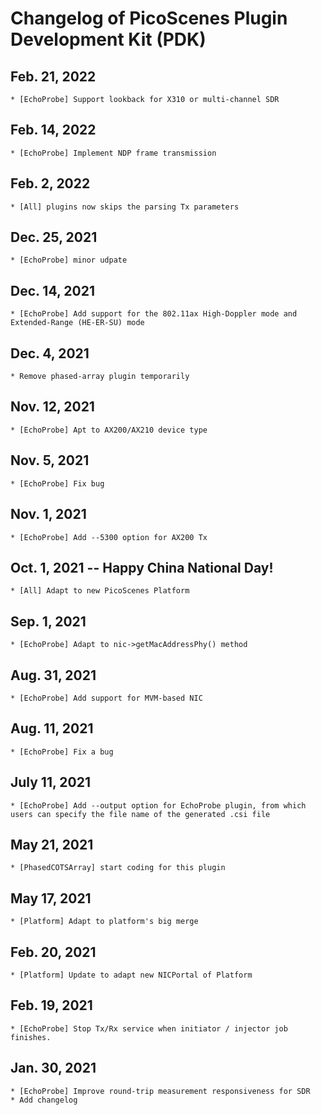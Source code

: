 # Changelog of PicoScenes Plugin Development Kit (PDK)

## Feb. 21, 2022
    * [EchoProbe] Support lookback for X310 or multi-channel SDR

## Feb. 14, 2022
    * [EchoProbe] Implement NDP frame transmission

## Feb. 2, 2022
    * [All] plugins now skips the parsing Tx parameters

## Dec. 25, 2021
    * [EchoProbe] minor udpate

## Dec. 14, 2021
    * [EchoProbe] Add support for the 802.11ax High-Doppler mode and Extended-Range (HE-ER-SU) mode

## Dec. 4, 2021
    * Remove phased-array plugin temporarily

## Nov. 12, 2021
    * [EchoProbe] Apt to AX200/AX210 device type

## Nov. 5, 2021
    * [EchoProbe] Fix bug 

## Nov. 1, 2021
    * [EchoProbe] Add --5300 option for AX200 Tx

## Oct. 1, 2021 -- Happy China National Day!
    * [All] Adapt to new PicoScenes Platform

## Sep. 1, 2021
    * [EchoProbe] Adapt to nic->getMacAddressPhy() method

## Aug. 31, 2021
    * [EchoProbe] Add support for MVM-based NIC
    
## Aug. 11, 2021
    * [EchoProbe] Fix a bug

## July 11, 2021
    * [EchoProbe] Add --output option for EchoProbe plugin, from which users can specify the file name of the generated .csi file

## May 21, 2021
    * [PhasedCOTSArray] start coding for this plugin

## May 17, 2021
    * [Platform] Adapt to platform's big merge

## Feb. 20, 2021
    * [Platform] Update to adapt new NICPortal of Platform

## Feb. 19, 2021
    * [EchoProbe] Stop Tx/Rx service when initiator / injector job finishes.

## Jan. 30, 2021
    * [EchoProbe] Improve round-trip measurement responsiveness for SDR
    * Add changelog